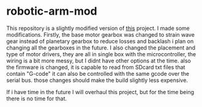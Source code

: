# robotic-arm-mod

This repository is a slightly modified version of [this](https://www.thingiverse.com/thing:3327968) project. I made some modifications.
Firstly, the base motor gearbox was changed to strain wave gear instead of planetary gearbox to reduce losses and backlash i plan on changing all the gearboxes in the future.
I also changed the placement and type of motor drivers, they are all in single box with the microcontroller, the wiring is a bit more messy, but I didnt have other options at the time.
also the firmware is changed, it is capable to read from SDcard txt files that contain "G-code" it can also be controlled with the same gcode over the serial bus.
those changes should make the build slightly less expensive.

If i have time in the future I will overhaul this project, but for the time being there is no time for that.

